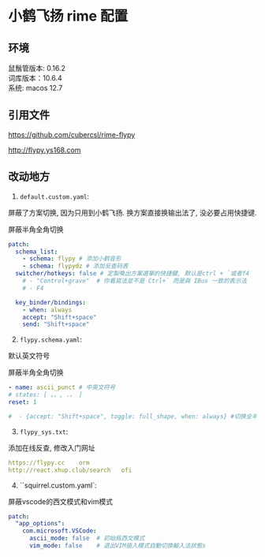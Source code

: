 # 小鹤飞扬 rime 配置

## 环境

鼠鬚管版本: 0.16.2  
词库版本：10.6.4  
系统: macos 12.7  

## 引用文件

https://github.com/cubercsl/rime-flypy

http://flypy.ys168.com

## 改动地方

1. `default.custom.yaml`: 

屏蔽了方案切换, 因为只用到小鹤飞扬. 换方案直接换输出法了, 没必要占用快捷键.

屏蔽半角全角切换

```yml
patch:
  schema_list:
    - schema: flypy # 添加小鹤音形
    - schema: flypydz # 添加反查码表
  switcher/hotkeys: false # 定製喚出方案選單的快捷鍵, 默认是ctrl + `或者f4
    # - "Control+grave"  # 你看寫法並不是 Ctrl+` 而是與 IBus 一致的表示法
    # - F4

  key_binder/bindings:
    - when: always
    accept: "Shift+space"
    send: "Shift+space"

```

2. `flypy.schema.yaml`: 

默认英文符号

屏蔽半角全角切换

```yaml
- name: ascii_punct # 中英文符号
# states: [ 。，, ．， ]
reset: 1

#  - {accept: "Shift+space", toggle: full_shape, when: always} #切换全半角
```

3. `flypy_sys.txt`:

添加在线反查, 修改入门网址

```yaml
https://flypy.cc	orm
http://react.xhup.club/search	ofi
```

4. ``squirrel.custom.yaml`:

屏蔽vscode的西文模式和vim模式

```yaml
patch:
  "app_options":
    com.microsoft.VSCode:
      ascii_mode: false  # 初始爲西文模式
      vim_mode: false    # 退出VIM插入模式自動切換輸入法狀態s
```